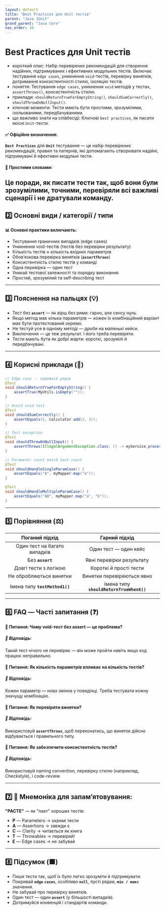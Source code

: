 ```yaml
---
layout: default
title: "Best Practices для Unit тестів"
parent: "Java JUnit"
grand_parent: "Java Core"
nav_order: 10
---
```


# Best Practices для Unit тестів

* короткий опис: Набір перевірених рекомендацій для створення надійних, підтримуваних і ефективних модульних тестів.
  Включає тестування `edge cases`, уникнення `void`-тестів, перевірку винятків, дотримання консистентності стилю,
  ізоляцію тестів.
* поняття: Тестування `edge cases`, уникнення `void` методів у тестах, `assertThrows()`, консистентність стилю.
* приклади: `shouldReturnTrueForEmptyString()`, `shouldSumCorrectly()`, `shouldThrowOnNullInput()`.
* ключові моменти: Тести мають бути простими, зрозумілими, ізольованими, передбачуваними.
* що важливо знати на співбесіді: Ключові `best practices`, як писати якісні `Unit`-тести.

#### **✅ Офіційне визначення:**

**`Best Practices`** для **`Unit`** тестування — це набір перевірених рекомендацій, правил та патернів, які допомагають
створювати надійні, підтримувані й ефективні модульні тести.

#### **🧠 Простими словами:**

Це поради, як писати тести так, щоб вони були зрозумілими, точними, перевіряли всі важливі сценарії і не дратували команду.
---

## **2️⃣ Основні види / категорії / типи**

**📊 Основні практики включають:**

* Тестування граничних випадків (edge cases)
* Уникнення void-тестів (тестів без перевірки результату)
* Кількість тестів ≈ кількість вхідних параметрів
* Обов’язкова перевірка винятків (**`assertThrows`**)
* Консистентність стилю тестів у команді
* Одна перевірка — один тест
* Уникай тестової залежності та порядку виконання
* Простий, зрозумілий та self-describing тест

---

## **3️⃣ Пояснення на пальцях (💡)**

* Тест без **`assert`** — як вірш без рими: гарно, але сенсу нуль.
* Якщо метод має кілька параметрів — кожен їх комбінаційний варіант має бути протестований окремо.
* Не тестуй усе в одному методі — дроби на маленькі кейси.
* Виключення — це теж результат. І його треба перевіряти.
* Тести мають бути як добрі жарти: короткі, зрозумілі й передбачувані.

---

## **4️⃣ Корисні приклади (🧪)**


```java
// Edge case -- порожній рядок
@Test
void shouldReturnTrueForEmptyString() {
    assertTrue(MyUtils.isEmpty(""));
}

// Avoid void test
@Test
void shouldSumCorrectly() {
    assertEquals(5, Calculator.add(2, 3));
}

// Test exception
@Test
void shouldThrowOnNullInput() {
    assertThrows(IllegalArgumentException.class, () -> myService.process(null));
}

// Parameter count match test count
@Test
void shouldHandleSingleParamCase() {
    assertEquals("A", myMapper.map("a"));
}

@Test
void shouldHandleMultipleParamCase() {
    assertEquals("AB", myMapper.map("a", "b"));
}
```
---

## **5️⃣ Порівняння (⚖️)**

|         Поганий підхід         |              Гарний підхід               |
|:------------------------------:|:----------------------------------------:|
|  Один тест на багато випадків  |          Один тест — один кейс           |
|        Без **`assert`**        |        Явні перевірки результату         |
|     Довгі тести з логікою      |          Короткі й прості тести          |
|    Не обробляються винятки     |        Винятки перевіряються явно        |
| Імена типу **`testMethod1()`** | Імена типу **`shouldReturnTrueWhenX()`** |

---

## **6️⃣ FAQ — Часті запитання (❓)**

#### **🔹 Питання: Чому void-тест без assert — це проблема?**

##### **💬 Відповідь:**

Такий тест нічого не перевіряє — він може пройти навіть якщо код працює неправильно.

####   

#### **🔹 Питання: Як кількість параметрів впливає на кількість тестів?**

##### **💬 Відповідь:**

Кожен параметр — нова змінна у поведінці. Треба тестувати кожну значущу комбінацію.

####   

#### **🔹 Питання: Як перевіряти винятки?**

##### **💬 Відповідь:**

Використовуй **`assertThrows`**, щоб переконатись, що виняток дійсно відбувається і правильного типу.

####   

#### **🔹 Питання: Як забезпечити консистентність тестів?**

##### **💬 Відповідь:**

Використовуй naming convention, перевірку стилю (наприклад, Checkstyle), і code-review.

---

## **7️⃣ 🧠 Мнемоніка для запам’ятовування:**

**"PACTE"** — як "пакт" хороших тестів:

* **P** — Parameters → окремі тести
* **A** — Assertions → завжди є
* **C** — Clarity → читається як книга
* **T** — Throwables → перевіряй\!
* **E** — Edge cases → не забувай

---

## **8️⃣ Підсумок (🟩)**

* Пиши тести так, щоб їх було легко зрозуміти й підтримувати.
* Покривай **`edge`** **`cases`**, особливо **`null`**, пусті рядки, **`мін / макс`** значення.
* Не забувай про перевірку винятків.
* Один тест — один **`assert`** (у більшості випадків).
* Дотримуйся конвенцій і стандартів команди.